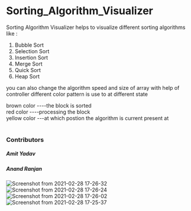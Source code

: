# Sorting_Algorithm_Visualizer

Sorting Algorithm Visualizer helps to visualize different sorting algorithms like :

1) Bubble Sort <br />
2) Selection Sort <br />
3) Insertion Sort <br />
4) Merge Sort <br />
5) Quick Sort <br />
5) Heap Sort <br />

you can also change the algorithm speed and size of array with help of controller 
different color pattern is use to at different state <br />

brown color ----the block is sorted <br />
red color   ----processing the block <br />
yellow color ---at which postion the algorithm is current present at <br /> 
<br />
<h3>Contributors</h3>
<h5> Amit Yadav </h5>
<h5> Anand Ranjan </h5>

![Screenshot from 2021-02-28 17-26-32](https://user-images.githubusercontent.com/48708220/109417835-41042c00-79eb-11eb-89ed-8116f3882924.png)
![Screenshot from 2021-02-28 17-26-24](https://user-images.githubusercontent.com/48708220/109417836-42cdef80-79eb-11eb-9529-483e6a91f4e5.png)
![Screenshot from 2021-02-28 17-26-02](https://user-images.githubusercontent.com/48708220/109417838-43ff1c80-79eb-11eb-926c-fb7423e0f7e8.png)
![Screenshot from 2021-02-28 17-25-37](https://user-images.githubusercontent.com/48708220/109417839-45c8e000-79eb-11eb-956c-4e04b14ad00e.png)

